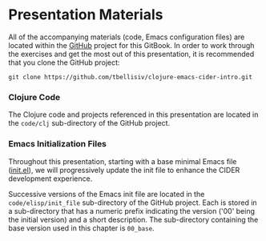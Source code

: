 # Presentation Materials

All of the accompanying materials (code, Emacs configuration files) are located within the [GitHub](https://github.com/tbellisiv/clojure-emacs-cider-intro) project for this GitBook. In order to work through the exercises and get the most out of this presentation, it is recommended that you clone the GitHub project:

```git clone https://github.com/tbellisiv/clojure-emacs-cider-intro.git```


### Clojure Code

The Clojure code and projects referenced in this presentation are located in the ```code/clj``` sub-directory of the GitHub project.


### Emacs Initialization Files

Throughout this presentation, starting with a base minimal Emacs file ([init.el](https://github.com/tbellisiv/clojure-emacs-cider-intro/blob/master/code/elisp/init_file/00_base/init.el)), we will progressively update the init file to enhance the CIDER development experience.

Successive versions of the Emacs init file are located in the ```code/elisp/init_file``` sub-directory of the GitHub project. Each is stored in a sub-directory that has a numeric prefix indicating the version ('00' being the initial version) and a short description. The sub-directory containing the base version used in this chapter is ```00_base```.




